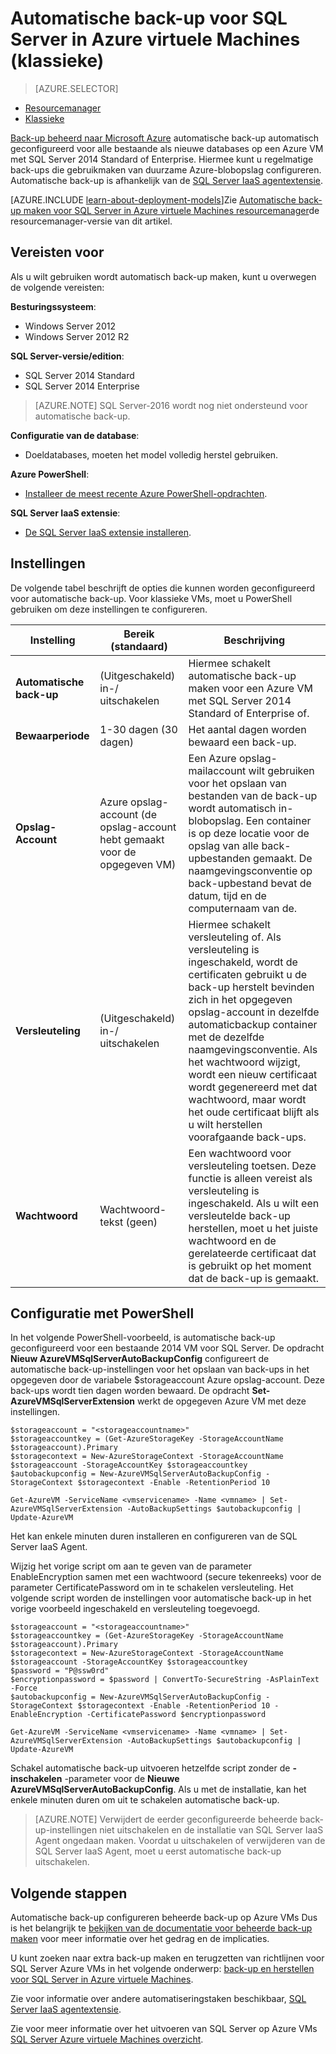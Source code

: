 <properties
    pageTitle="Automatische back-up maken voor SQL Server virtuele Machines (klassieke) | Microsoft Azure"
    description="Dit artikel wordt uitgelegd de functie voor automatische back-up maken voor SQL Server in Azure virtuele Machines met Resource Manager wordt uitgevoerd. "
    services="virtual-machines-windows"
    documentationCenter="na"
    authors="rothja"
    manager="jhubbard"
    editor=""
    tags="azure-service-management" />
<tags
    ms.service="virtual-machines-windows"
    ms.devlang="na"
    ms.topic="article"
    ms.tgt_pltfrm="vm-windows-sql-server"
    ms.workload="infrastructure-services"
    ms.date="09/26/2016"
    ms.author="jroth" />

# <a name="automated-backup-for-sql-server-in-azure-virtual-machines-classic"></a>Automatische back-up voor SQL Server in Azure virtuele Machines (klassieke)

> [AZURE.SELECTOR]
- [Resourcemanager](virtual-machines-windows-sql-automated-backup.md)
- [Klassieke](virtual-machines-windows-classic-sql-automated-backup.md)

[Back-up beheerd naar Microsoft Azure](https://msdn.microsoft.com/library/dn449496.aspx) automatische back-up automatisch geconfigureerd voor alle bestaande als nieuwe databases op een Azure VM met SQL Server 2014 Standard of Enterprise. Hiermee kunt u regelmatige back-ups die gebruikmaken van duurzame Azure-blobopslag configureren. Automatische back-up is afhankelijk van de [SQL Server IaaS agentextensie](virtual-machines-windows-classic-sql-server-agent-extension.md).

[AZURE.INCLUDE [learn-about-deployment-models](../../includes/learn-about-deployment-models-classic-include.md)]Zie [Automatische back-up maken voor SQL Server in Azure virtuele Machines resourcemanager](virtual-machines-windows-sql-automated-backup.md)de resourcemanager-versie van dit artikel.

## <a name="prerequisites"></a>Vereisten voor

Als u wilt gebruiken wordt automatisch back-up maken, kunt u overwegen de volgende vereisten:

**Besturingssysteem**:

- Windows Server 2012
- Windows Server 2012 R2

**SQL Server-versie/edition**:

- SQL Server 2014 Standard
- SQL Server 2014 Enterprise

>[AZURE.NOTE] SQL Server-2016 wordt nog niet ondersteund voor automatische back-up.

**Configuratie van de database**:

- Doeldatabases, moeten het model volledig herstel gebruiken.

**Azure PowerShell**:

- [Installeer de meest recente Azure PowerShell-opdrachten](../powershell-install-configure.md).

**SQL Server IaaS extensie**:

- [De SQL Server IaaS extensie installeren](virtual-machines-windows-classic-sql-server-agent-extension.md).

## <a name="settings"></a>Instellingen

De volgende tabel beschrijft de opties die kunnen worden geconfigureerd voor automatische back-up. Voor klassieke VMs, moet u PowerShell gebruiken om deze instellingen te configureren.

|Instelling|Bereik (standaard)|Beschrijving|
|---|---|---|
|**Automatische back-up**|(Uitgeschakeld) in-/ uitschakelen|Hiermee schakelt automatische back-up maken voor een Azure VM met SQL Server 2014 Standard of Enterprise of.|
|**Bewaarperiode**|1-30 dagen (30 dagen)|Het aantal dagen worden bewaard een back-up.|
|**Opslag-Account**|Azure opslag-account (de opslag-account hebt gemaakt voor de opgegeven VM)|Een Azure opslag-mailaccount wilt gebruiken voor het opslaan van bestanden van de back-up wordt automatisch in-blobopslag. Een container is op deze locatie voor de opslag van alle back-upbestanden gemaakt. De naamgevingsconventie op back-upbestand bevat de datum, tijd en de computernaam van de.|
|**Versleuteling**|(Uitgeschakeld) in-/ uitschakelen|Hiermee schakelt versleuteling of. Als versleuteling is ingeschakeld, wordt de certificaten gebruikt u de back-up herstelt bevinden zich in het opgegeven opslag-account in dezelfde automaticbackup container met de dezelfde naamgevingsconventie. Als het wachtwoord wijzigt, wordt een nieuw certificaat wordt gegenereerd met dat wachtwoord, maar wordt het oude certificaat blijft als u wilt herstellen voorafgaande back-ups.|
|**Wachtwoord**|Wachtwoord-tekst (geen)|Een wachtwoord voor versleuteling toetsen. Deze functie is alleen vereist als versleuteling is ingeschakeld. Als u wilt een versleutelde back-up herstellen, moet u het juiste wachtwoord en de gerelateerde certificaat dat is gebruikt op het moment dat de back-up is gemaakt.|

## <a name="configuration-with-powershell"></a>Configuratie met PowerShell

In het volgende PowerShell-voorbeeld, is automatische back-up geconfigureerd voor een bestaande 2014 VM voor SQL Server. De opdracht **Nieuw AzureVMSqlServerAutoBackupConfig** configureert de automatische back-up-instellingen voor het opslaan van back-ups in het opgegeven door de variabele $storageaccount Azure opslag-account. Deze back-ups wordt tien dagen worden bewaard. De opdracht **Set-AzureVMSqlServerExtension** werkt de opgegeven Azure VM met deze instellingen.

    $storageaccount = "<storageaccountname>"
    $storageaccountkey = (Get-AzureStorageKey -StorageAccountName $storageaccount).Primary
    $storagecontext = New-AzureStorageContext -StorageAccountName $storageaccount -StorageAccountKey $storageaccountkey
    $autobackupconfig = New-AzureVMSqlServerAutoBackupConfig -StorageContext $storagecontext -Enable -RetentionPeriod 10

    Get-AzureVM -ServiceName <vmservicename> -Name <vmname> | Set-AzureVMSqlServerExtension -AutoBackupSettings $autobackupconfig | Update-AzureVM

Het kan enkele minuten duren installeren en configureren van de SQL Server IaaS Agent.

Wijzig het vorige script om aan te geven van de parameter EnableEncryption samen met een wachtwoord (secure tekenreeks) voor de parameter CertificatePassword om in te schakelen versleuteling. Het volgende script worden de instellingen voor automatische back-up in het vorige voorbeeld ingeschakeld en versleuteling toegevoegd.

    $storageaccount = "<storageaccountname>"
    $storageaccountkey = (Get-AzureStorageKey -StorageAccountName $storageaccount).Primary
    $storagecontext = New-AzureStorageContext -StorageAccountName $storageaccount -StorageAccountKey $storageaccountkey
    $password = "P@ssw0rd"
    $encryptionpassword = $password | ConvertTo-SecureString -AsPlainText -Force  
    $autobackupconfig = New-AzureVMSqlServerAutoBackupConfig -StorageContext $storagecontext -Enable -RetentionPeriod 10 -EnableEncryption -CertificatePassword $encryptionpassword

    Get-AzureVM -ServiceName <vmservicename> -Name <vmname> | Set-AzureVMSqlServerExtension -AutoBackupSettings $autobackupconfig | Update-AzureVM

Schakel automatische back-up uitvoeren hetzelfde script zonder de **-inschakelen** -parameter voor de **Nieuwe AzureVMSqlServerAutoBackupConfig**. Als u met de installatie, kan het enkele minuten duren om uit te schakelen automatische back-up.

>[AZURE.NOTE] Verwijdert de eerder geconfigureerde beheerde back-up-instellingen niet uitschakelen en de installatie van SQL Server IaaS Agent ongedaan maken. Voordat u uitschakelen of verwijderen van de SQL Server IaaS Agent, moet u eerst automatische back-up uitschakelen.

## <a name="next-steps"></a>Volgende stappen

Automatische back-up configureren beheerde back-up op Azure VMs Dus is het belangrijk te [bekijken van de documentatie voor beheerde back-up maken](https://msdn.microsoft.com/library/dn449496.aspx) voor meer informatie over het gedrag en de implicaties.

U kunt zoeken naar extra back-up maken en terugzetten van richtlijnen voor SQL Server Azure VMs in het volgende onderwerp: [back-up en herstellen voor SQL Server in Azure virtuele Machines](virtual-machines-windows-sql-backup-recovery.md).

Zie voor informatie over andere automatiseringstaken beschikbaar, [SQL Server IaaS agentextensie](virtual-machines-windows-classic-sql-server-agent-extension.md).

Zie voor meer informatie over het uitvoeren van SQL Server op Azure VMs [SQL Server Azure virtuele Machines overzicht](virtual-machines-windows-sql-server-iaas-overview.md).
